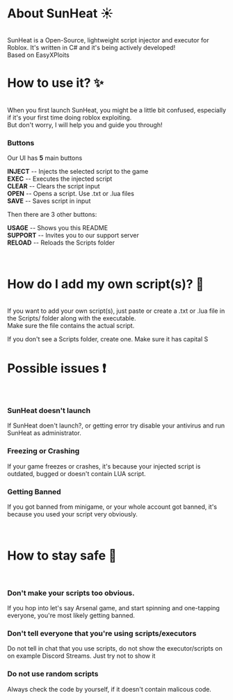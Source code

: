 # About SunHeat ☀
<br>
SunHeat is a Open-Source, lightweight script injector and executor for Roblox. It's written in C# and it's being actively developed!
<br>
Based on EasyXPloits

<br>

# How to use it?  ✨
<br>
When you first launch SunHeat, you might be a little bit confused, especially if it's your first time doing roblox exploiting.
<br> But don't worry, I will help you and guide you through!

### Buttons
Our UI has **5** main buttons<br>

**INJECT** -- Injects the selected script to the game<br>
**EXEC** -- Executes the injected script<br>
**CLEAR** -- Clears the script input<br>
**OPEN** -- Opens a script. Use .txt or .lua files<br>
**SAVE** -- Saves script in input
<br>

Then there are 3 other buttons:<br>

**USAGE** -- Shows you this README<br>
**SUPPORT** -- Invites you to our support server<br>
**RELOAD** -- Reloads the Scripts folder<br>

<br>

# How do I add my own script(s)? 📄
<br>
If you want to add your own script(s), just paste or create a .txt or .lua file in the Scripts/ folder along with the executable. <br>
Make sure the file contains the actual script.
<br>

If you don't see a Scripts folder, create one. Make sure it has capital S

# Possible issues ❗
<br>

### SunHeat doesn't launch

If SunHeat doen't launch?, or getting error try disable your antivirus and run SunHeat as administrator. <br>

### Freezing or Crashing

If your game freezes or crashes, it's because your injected script is outdated, bugged or doesn't contain LUA script. <br>

### Getting Banned

If you got banned from minigame, or your whole account got banned, it's because you used your script very obviously. <br>

<br>

# How to stay safe 🌌

<br>

### Don't make your scripts too obvious. <br>
If you hop into let's say Arsenal game, and start spinning and one-tapping everyone, you're most likely getting banned.
<br>
### Don't tell everyone that you're using scripts/executors <br>
Do not tell in chat that you use scripts, do not show the executor/scripts on on example Discord Streams. Just try not to show it <br>
### Do not use random scripts <br>
Always check the code by yourself, if it doesn't contain malicous code. <br>
